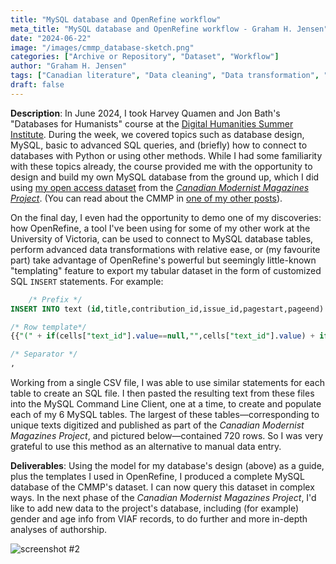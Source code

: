 ```yaml
---
title: "MySQL database and OpenRefine workflow"
meta_title: "MySQL database and OpenRefine workflow - Graham H. Jensen"
date: "2024-06-22"
image: "/images/cmmp_database-sketch.png"
categories: ["Archive or Repository", "Dataset", "Workflow"]
author: "Graham H. Jensen"
tags: ["Canadian literature", "Data cleaning", "Data transformation", "English literature", "Experimental", "Modernism", "MySQL", "OpenRefine", "Periodicals", "PHP"]
draft: false
---
```

**Description**: In June 2024, I took Harvey Quamen and Jon Bath's "Databases for Humanists" course at the [Digital Humanities Summer Institute](https://dhsi.org/). During the week, we covered topics such as database design, MySQL, basic to advanced SQL queries, and (briefly) how to connect to databases with Python or using other methods. While I had some familiarity with these topics already, the course provided me with the opportunity to design and build my own MySQL database from the ground up, which I did using [my open access dataset](https://www.modernistmags.ca/research/data/) from the [*Canadian Modernist Magazines Project*](https://www.modernistmags.ca/). (You can read about the CMMP in [one of my other posts](https://ghjensen.com/dh/canadian-modernist-magazines-project/)).

On the final day, I even had the opportunity to demo one of my discoveries: how OpenRefine, a tool I've been using for some of my other work at the University of Victoria, can be used to connect to MySQL database tables, perform advanced data transformations with relative ease, or (my favourite part) take advantage of OpenRefine's powerful but seemingly little-known "templating" feature to export my tabular dataset in the form of customized SQL `INSERT` statements. For example:

```sql
    /* Prefix */
INSERT INTO text (id,title,contribution_id,issue_id,pagestart,pageend) VALUES 

/* Row template*/
{{"(" + if(cells["text_id"].value==null,"",cells["text_id"].value) + if(cells["SQLsafetitle"].value==null,"",",'" + cells["SQLsafetitle"].value + "'") + if(cells["text_id"].value==null,"","," + cells["text_id"].value) + if(cells["issue_id"].value==null,"","," + cells["issue_id"].value) + if(cells["Page Range: Start"].value==null,"",",'" + cells["Page Range: Start"].value + "'") + if(cells["Page Range: End"].value==null,"",",'" + cells["Page Range: End"].value + "'") + ")"}}

/* Separator */
,
```

Working from a single CSV file, I was able to use similar statements for each table to create an SQL file. I then pasted the resulting text from these files into the MySQL Command Line Client, one at a time, to create and populate each of my 6 MySQL tables. The largest of these tables—corresponding to unique texts digitized and published as part of the *Canadian Modernist Magazines Project*, and pictured below—contained 720 rows. So I was very grateful to use this method as an alternative to manual data entry.

**Deliverables**: Using the model for my database's design (above) as a guide, plus the templates I used in OpenRefine, I produced a complete MySQL database of the CMMP's dataset. I can now query this dataset in complex ways. In the next phase of the *Canadian Modernist Magazines Project*, I'd like to add new data to the project's database, including (for example) gender and age info from VIAF records, to do further and more in-depth analyses of authorship.

![screenshot #2](/images/cmmp_finished_text-table.png)
